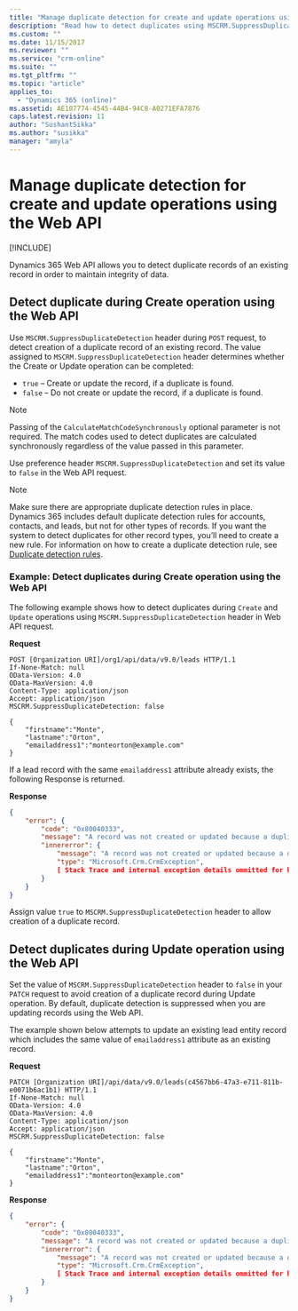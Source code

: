 ```yaml
---
title: "Manage duplicate detection for create and update operations using the Web API | MicrosoftDocs"
description: "Read how to detect duplicates using MSCRM.SuppressDuplicateDetection header and Dynamics 365 Customer Engagement Web API"
ms.custom: ""
ms.date: 11/15/2017
ms.reviewer: ""
ms.service: "crm-online"
ms.suite: ""
ms.tgt_pltfrm: ""
ms.topic: "article"
applies_to: 
  - "Dynamics 365 (online)"
ms.assetid: AE107774-4545-44B4-94C8-A0271EFA7876
caps.latest.revision: 11
author: "SushantSikka"
ms.author: "susikka"
manager: "amyla"
---
```


# Manage duplicate detection for create and update operations using the Web API

[!INCLUDE[](../../includes/cc_applies_to_update_9_0_0.md)]

Dynamics 365 Web API allows you to detect duplicate records of an existing record in order to maintain integrity of data. 

## Detect duplicate during Create operation using the Web API

Use `MSCRM.SuppressDuplicateDetection` header during `POST` request, to detect creation of a duplicate record of an existing record. The value assigned to `MSCRM.SuppressDuplicateDetection` header determines whether the Create or Update operation can be completed:

- `true` – Create or update the record, if a duplicate is found.
- `false` – Do not create or update the record, if a duplicate is found.

> [!NOTE]
> Passing of the `CalculateMatchCodeSynchronously` optional parameter is not required. The match codes used to detect duplicates are calculated synchronously regardless of the value passed in this parameter.

Use preference header `MSCRM.SuppressDuplicateDetection` and set its value to `false` in the Web API request.

> [!NOTE]
>  Make sure there are appropriate duplicate detection rules in place. Dynamics 365 includes default duplicate detection rules for accounts, contacts, and leads, but not for other types of records. If you want the system to detect duplicates for other record types, you’ll need to create a new rule. For information on how to create a duplicate detection rule, see [Duplicate detection rules](../../admin/set-up-duplicate-detection-rules-keep-data-clean.md).

<a name="bkmk_create"></a>
###  Example: Detect duplicates during Create operation using the Web API

The following example shows how to detect duplicates during `Create` and `Update` operations using `MSCRM.SuppressDuplicateDetection` header in Web API request.

**Request**
```http
POST [Organization URI]/org1/api/data/v9.0/leads HTTP/1.1
If-None-Match: null
OData-Version: 4.0
OData-MaxVersion: 4.0
Content-Type: application/json
Accept: application/json
MSCRM.SuppressDuplicateDetection: false

{
	"firstname":"Monte",
	"lastname":"Orton",
	"emailaddress1":"monteorton@example.com"
}
```
If a lead record with the same `emailaddress1` attribute already exists, the following Response is returned.

**Response**
```json
{
    "error": {
        "code": "0x80040333",
        "message": "A record was not created or updated because a duplicate of the current record already exists.",
        "innererror": {
            "message": "A record was not created or updated because a duplicate of the current record already exists.",
            "type": "Microsoft.Crm.CrmException",
            [ Stack Trace and internal exception details ommitted for brevity]
        }
    }
}
```
Assign value `true` to `MSCRM.SuppressDuplicateDetection` header to allow creation of a duplicate record.

<a name="bkmk_update"></a>
## Detect duplicates during Update operation using the Web API

Set the value of `MSCRM.SuppressDuplicateDetection` header to `false` in your `PATCH` request to avoid creation of a duplicate record during Update operation. By default, duplicate detection is suppressed when you are updating records using the Web API.

The example shown below attempts to update an existing lead entity record which includes the same value of `emailaddress1` attribute as an existing record.

**Request**
```http
PATCH [Organization URI]/api/data/v9.0/leads(c4567bb6-47a3-e711-811b-e0071b6ac1b1) HTTP/1.1
If-None-Match: null
OData-Version: 4.0
OData-MaxVersion: 4.0
Content-Type: application/json
Accept: application/json
MSCRM.SuppressDuplicateDetection: false

{
	"firstname":"Monte",
	"lastname":"Orton",
	"emailaddress1":"monteorton@example.com"
}
```  

**Response**
```json  
{
    "error": {
        "code": "0x80040333",
        "message": "A record was not created or updated because a duplicate of the current record already exists.",
        "innererror": {
            "message": "A record was not created or updated because a duplicate of the current record already exists.",
            "type": "Microsoft.Crm.CrmException",
            [ Stack Trace and internal exception details ommitted for brevity]
        }
    }
}
```
